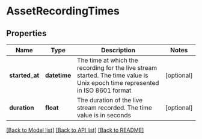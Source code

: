 # AssetRecordingTimes

## Properties
Name | Type | Description | Notes
------------ | ------------- | ------------- | -------------
**started_at** | **datetime** | The time at which the recording for the live stream started. The time value is Unix epoch time represented in ISO 8601 format | [optional] 
**duration** | **float** | The duration of the live stream recorded. The time value is in seconds | [optional] 

[[Back to Model list]](../README.md#documentation-for-models) [[Back to API list]](../README.md#documentation-for-api-endpoints) [[Back to README]](../README.md)


